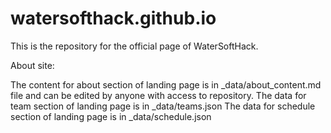 # watersofthack.github.io
This is the repository for the official page of WaterSoftHack.

About site:

The content for about section of landing page is in _data/about_content.md file and can be edited by anyone with access to repository.
The data for team section of landing page is in _data/teams.json
The data for schedule section of landing page is in _data/schedule.json
